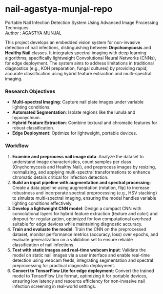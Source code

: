 # nail-agastya-munjal-repo
Portable Nail Infection Detection System Using Advanced Image Processing Techniques <br>
*Author* : AGASTYA MUNJAL

This project develops an embedded vision system for non-invasive detection of nail infections, distinguishing between **Onychomycosis** and **Healthy Nail** classes. It integrates spectral imaging with deep learning algorithms, specifically lightweight Convolutional Neural Networks (CNNs), for edge deployment. The system aims to address limitations in traditional diagnostics (e.g., KOH preparation, fungal cultures) by providing rapid, accurate classification using hybrid feature extraction and multi-spectral imaging.

### Research Objectives
- **Multi-spectral Imaging**: Capture nail plate images under variable lighting conditions.
- **Automated Segmentation**: Isolate regions like the lunula and hyponychium.
- **Hybrid Feature Extraction**: Combine textural and chromatic features for robust classification.
- **Edge Deployment**: Optimize for lightweight, portable devices.

### Workflow
1. **Examine and preprocess nail image data**: Analyze the dataset to understand image characteristics, count samples per class (Onychomycosis and Healthy Nail), and preprocess images by resizing, normalizing, and applying multi-spectral transformations to enhance chromatic details critical for infection detection.
2. **Build an input pipeline with augmentation and spectral processing**: Create a data pipeline using augmentation (rotation, flip) to increase robustness and incorporate spectral preprocessing (e.g., HSV stacking) to simulate multi-spectral imaging, ensuring the model handles variable lighting conditions effectively.
3. **Develop a lightweight CNN model**: Design a compact CNN with convolutional layers for hybrid feature extraction (texture and color) and dropout for regularization, optimized for low computational overhead suitable for edge devices while maintaining diagnostic accuracy.
4. **Train and evaluate the model**: Train the CNN on the preprocessed dataset, monitor performance metrics (accuracy, loss) over epochs, and evaluate generalization on a validation set to ensure reliable classification of nail infections.
5. **Test with static images and real-time webcam input**: Validate the model on static nail images via a user interface and enable real-time detection using webcam feeds, integrating segmentation and spectral preprocessing for practical diagnostic deployment.
6. **Convert to TensorFlow Lite for edge deployment**: Convert the trained model to TensorFlow Lite format, optimizing it for portable devices, ensuring low latency and resource efficiency for non-invasive nail infection screening in real-world settings.
